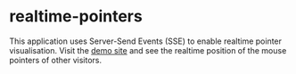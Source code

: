 # realtime-pointers

This application uses Server-Send Events (SSE) to enable realtime pointer visualisation. Visit the [demo site](https://realtime-pointers.pages.dev) and see the realtime position of the mouse pointers of other visitors.

